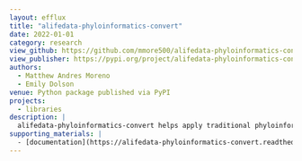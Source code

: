 ```yaml
---
layout: efflux
title: "alifedata-phyloinformatics-convert"
date: 2022-01-01
category: research
view_github: https://github.com/mmore500/alifedata-phyloinformatics-convert
view_publisher: https://pypi.org/project/alifedata-phyloinformatics-convert/
authors:
  - Matthew Andres Moreno
  - Emily Dolson
venue: Python package published via PyPI
projects:
  - libraries
description: |
  alifedata-phyloinformatics-convert helps apply traditional phyloinformatics software to alife standardized data.
supporting_materials: |
  - [documentation](https://alifedata-phyloinformatics-convert.readthedocs.io/) [via ReadTheDocs 📖](https://readthedocs.org/)
---
```

